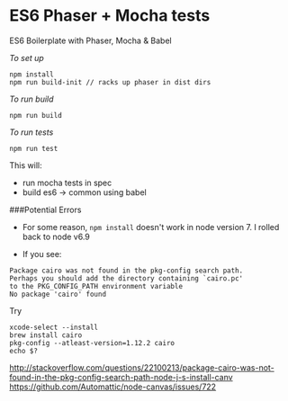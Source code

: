 # ES6 Phaser + Mocha tests

ES6 Boilerplate with Phaser, Mocha &amp; Babel

*To set up*

```
npm install
npm run build-init // racks up phaser in dist dirs
```

*To run build*

```
npm run build
```

*To run tests*

`npm run test`

This will:

 - run mocha tests in spec
 - build es6 -> common using babel

###Potential Errors

- For some reason, `npm install` doesn't work in node version 7. I rolled back to node v6.9

- If you see:

```
Package cairo was not found in the pkg-config search path.
Perhaps you should add the directory containing `cairo.pc'
to the PKG_CONFIG_PATH environment variable
No package 'cairo' found
```

Try 

```
xcode-select --install
brew install cairo
pkg-config --atleast-version=1.12.2 cairo
echo $?
```

http://stackoverflow.com/questions/22100213/package-cairo-was-not-found-in-the-pkg-config-search-path-node-j-s-install-canv
https://github.com/Automattic/node-canvas/issues/722